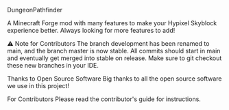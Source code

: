 DungeonPathfinder

A Minecraft Forge mod with many features to make your Hypixel Skyblock experience better. Always looking for more features to add!

⚠️ Note for Contributors
The branch development has been renamed to main, and the branch master is now stable. All commits should start in main and eventually get merged into stable on release. Make sure to git checkout these new branches in your IDE.

Thanks to Open Source Software
Big thanks to all the open source software we use in this project! 

For Contributors
Please read the contributor's guide for instructions.

